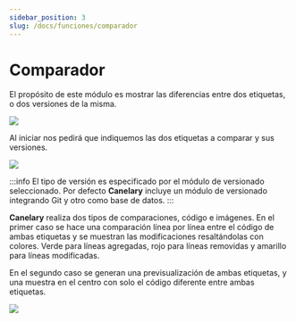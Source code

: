 ```yaml
---
sidebar_position: 3
slug: /docs/funciones/comparador
---
```


# Comparador

El propósito de este módulo es mostrar las diferencias entre dos etiquetas, o dos versiones de la misma.

<div className="text--center">
    <img src="/img/comparador.png" />
</div>

Al iniciar nos pedirá que indiquemos las dos etiquetas a comparar y sus versiones.

<div className="text--center">
    <img src="/img/comparador_select.png" />
</div>

:::info
El tipo de versión es especificado por el módulo de versionado seleccionado.
Por defecto **Canelary** incluye un módulo de versionado integrando Git y otro como base de datos.
:::

**Canelary** realiza dos tipos de comparaciones, código e imágenes.
En el primer caso se hace una comparación línea por línea entre el código de ambas etiquetas y se muestran las modificaciones resaltándolas con colores.
Verde para líneas agregadas, rojo para líneas removidas y amarillo para líneas modificadas.

En el segundo caso se generan una previsualización de ambas etiquetas, y una muestra en el centro con solo el código diferente entre ambas etiquetas.

<div className="text--center">
    <img src="/img/comparador_imagen.png" />
</div>
